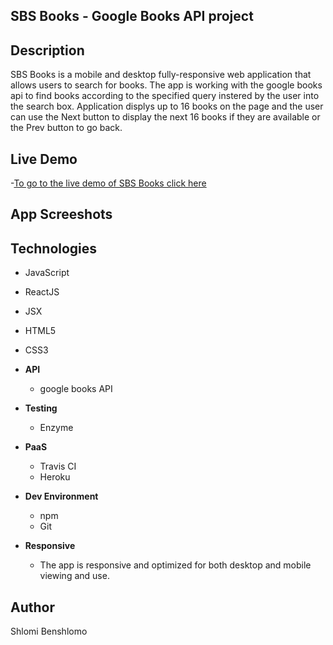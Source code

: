 ## SBS Books - Google Books API project

## Description
SBS Books is a mobile and desktop fully-responsive web application that allows users to search for books. The app is working with the google books api to find books according to the specified query instered by the user into the search box.
Application displys up to 16 books on the page and the user can use the Next button to display the next 16 books if they are available or the Prev button to go back.

## Live Demo
-[To go to the live demo of SBS Books click here](https://google-books-sbs.herokuapp.com/)

## App Screeshots

## Technologies
  - JavaScript
  - ReactJS
  - JSX
  - HTML5
  - CSS3
  
- **API**
  - google books API

- **Testing**
  - Enzyme

- **PaaS**
  - Travis CI
  - Heroku

 - **Dev Environment**
   - npm
   - Git

- **Responsive**
   - The app is responsive and optimized for both desktop and mobile viewing and use.
   
## Author
Shlomi Benshlomo
